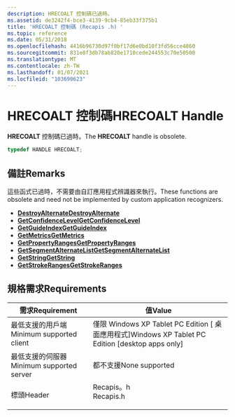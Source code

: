 ```yaml
---
description: HRECOALT 控制碼已過時。
ms.assetid: de3242f4-bce3-4139-9cb4-85eb33f375b1
title: 'HRECOALT 控制碼 (Recapis .h) '
ms.topic: reference
ms.date: 05/31/2018
ms.openlocfilehash: 4416b96730d97f0bf17d6e0bd10f3fd56cce4860
ms.sourcegitcommit: 831e8f3db78ab820e1710cede244553c70e50500
ms.translationtype: MT
ms.contentlocale: zh-TW
ms.lasthandoff: 01/07/2021
ms.locfileid: "103690623"
---
```

# <a name="hrecoalt-handle"></a><span data-ttu-id="4b136-103">HRECOALT 控制碼</span><span class="sxs-lookup"><span data-stu-id="4b136-103">HRECOALT Handle</span></span>

<span data-ttu-id="4b136-104">**HRECOALT** 控制碼已過時。</span><span class="sxs-lookup"><span data-stu-id="4b136-104">The **HRECOALT** handle is obsolete.</span></span>


```C++
typedef HANDLE HRECOALT;
```



## <a name="remarks"></a><span data-ttu-id="4b136-105">備註</span><span class="sxs-lookup"><span data-stu-id="4b136-105">Remarks</span></span>

<span data-ttu-id="4b136-106">這些函式已過時，不需要由自訂應用程式辨識器來執行。</span><span class="sxs-lookup"><span data-stu-id="4b136-106">These functions are obsolete and need not be implemented by custom application recognizers.</span></span>

-   [<span data-ttu-id="4b136-107">**DestroyAlternate**</span><span class="sxs-lookup"><span data-stu-id="4b136-107">**DestroyAlternate**</span></span>](/windows/desktop/api/recapis/nf-recapis-destroyalternate)
-   <span data-ttu-id="4b136-108">[**GetConfidenceLevel**](/previous-versions/windows/desktop/legacy/ms704829(v=vs.85))</span><span class="sxs-lookup"><span data-stu-id="4b136-108">[**GetConfidenceLevel**](/previous-versions/windows/desktop/legacy/ms704829(v=vs.85))</span></span>
-   <span data-ttu-id="4b136-109">[**GetGuideIndex**](/previous-versions/windows/desktop/legacy/ms701152(v=vs.85))</span><span class="sxs-lookup"><span data-stu-id="4b136-109">[**GetGuideIndex**](/previous-versions/windows/desktop/legacy/ms701152(v=vs.85))</span></span>
-   <span data-ttu-id="4b136-110">[**GetMetrics**](/previous-versions/windows/desktop/legacy/ms695560(v=vs.85))</span><span class="sxs-lookup"><span data-stu-id="4b136-110">[**GetMetrics**](/previous-versions/windows/desktop/legacy/ms695560(v=vs.85))</span></span>
-   <span data-ttu-id="4b136-111">[**GetPropertyRanges**](/previous-versions/windows/desktop/legacy/ms695602(v=vs.85))</span><span class="sxs-lookup"><span data-stu-id="4b136-111">[**GetPropertyRanges**](/previous-versions/windows/desktop/legacy/ms695602(v=vs.85))</span></span>
-   <span data-ttu-id="4b136-112">[**GetSegmentAlternateList**](/previous-versions/windows/desktop/legacy/ms701702(v=vs.85))</span><span class="sxs-lookup"><span data-stu-id="4b136-112">[**GetSegmentAlternateList**](/previous-versions/windows/desktop/legacy/ms701702(v=vs.85))</span></span>
-   <span data-ttu-id="4b136-113">[**GetString**](/previous-versions/windows/desktop/legacy/ms704890(v=vs.85))</span><span class="sxs-lookup"><span data-stu-id="4b136-113">[**GetString**](/previous-versions/windows/desktop/legacy/ms704890(v=vs.85))</span></span>
-   <span data-ttu-id="4b136-114">[**GetStrokeRanges**](/previous-versions/windows/desktop/legacy/ms705304(v=vs.85))</span><span class="sxs-lookup"><span data-stu-id="4b136-114">[**GetStrokeRanges**](/previous-versions/windows/desktop/legacy/ms705304(v=vs.85))</span></span>

## <a name="requirements"></a><span data-ttu-id="4b136-115">規格需求</span><span class="sxs-lookup"><span data-stu-id="4b136-115">Requirements</span></span>



| <span data-ttu-id="4b136-116">需求</span><span class="sxs-lookup"><span data-stu-id="4b136-116">Requirement</span></span> | <span data-ttu-id="4b136-117">值</span><span class="sxs-lookup"><span data-stu-id="4b136-117">Value</span></span> |
|-------------------------------------|--------------------------------------------------------------------------------------|
| <span data-ttu-id="4b136-118">最低支援的用戶端</span><span class="sxs-lookup"><span data-stu-id="4b136-118">Minimum supported client</span></span><br/> | <span data-ttu-id="4b136-119">僅限 Windows XP Tablet PC Edition \[ 桌面應用程式\]</span><span class="sxs-lookup"><span data-stu-id="4b136-119">Windows XP Tablet PC Edition \[desktop apps only\]</span></span><br/>                        |
| <span data-ttu-id="4b136-120">最低支援的伺服器</span><span class="sxs-lookup"><span data-stu-id="4b136-120">Minimum supported server</span></span><br/> | <span data-ttu-id="4b136-121">都不支援</span><span class="sxs-lookup"><span data-stu-id="4b136-121">None supported</span></span><br/>                                                            |
| <span data-ttu-id="4b136-122">標頭</span><span class="sxs-lookup"><span data-stu-id="4b136-122">Header</span></span><br/>                   | <dl> <span data-ttu-id="4b136-123"><dt>Recapis。h</dt></span><span class="sxs-lookup"><span data-stu-id="4b136-123"><dt>Recapis.h</dt></span></span> </dl> |



 

